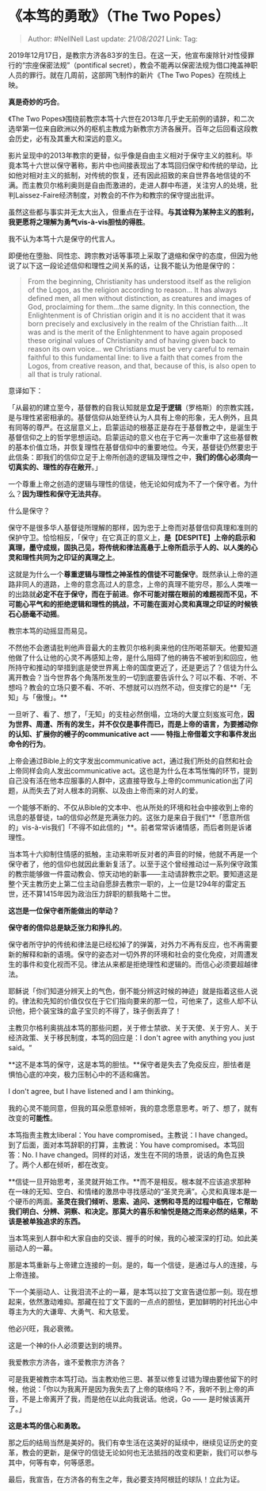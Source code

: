 # 《本笃的勇敢》（The Two Popes）

> Author: #NellNell
> Last update: *21/08/2021*
> Link:
> Tag:

2019年12月17日，是教宗方济各83岁的生日。在这一天，他宣布废除针对性侵罪行的“宗座保密法规”（pontifical secret），教会不能再以保密法规为借口掩盖神职人员的罪行。就在几周前，这部网飞制作的新片《The Two Popes》在院线上映。

**真是奇妙的巧合**。

《The Two Popes》围绕前教宗本笃十六世在2013年几乎史无前例的请辞，和二次选举第一位来自欧洲以外的枢机主教成为新教宗方济各展开。百年之后回看这段教会历史，必有及其重大和深远的意义。

影片呈现中的2013年教宗的更替，似乎像是自由主义相对于保守主义的胜利。毕竟本笃十六世以保守著称，影片中也间接表现出了本笃回归保守和传统的举动，比如他对相对主义的抵制，对传统的恢复，还有因此招致的来自世界各地信徒的不满。而主教贝尔格利奥则是自由而激进的，走进人群中布道，关注穷人的处境，批判Laissez-Faire经济制度，对教会的不作为和教宗的保守提出批评。

虽然这些都与事实并无太大出入，但重点在于诠释。**与其诠释为某种主义的胜利，我更愿将之理解为勇气vis-à-vis胆怯的得胜**。

我不认为本笃十六是保守的代言人。

即便他在堕胎、同性恋、跨宗教对话等事项上采取了退缩和保守的态度，但因为他说了以下这一段论述信仰和理性之间关系的话，让我不能认为他是保守的：

> From the beginning, Christianity has understood itself as the religion of the Logos, as the religion according to reason... It has always defined men, all men without distinction, as creatures and images of God, proclaiming for them...the same dignity. In this connection, the Enlightenment is of Christian origin and it is no accident that it was born precisely and exclusively in the realm of the Christian faith....It was and is the merit of the Enlightenment to have again proposed these original values of Christianity and of having given back to reason its own voice... we Christians must be very careful to remain faithful to this fundamental line: to live a faith that comes from the Logos, from creative reason, and that, because of this, is also open to all that is truly rational.

意译如下：

「从最初的建立至今，基督教的自我认知就是**立足于逻辑**（罗格斯）的宗教实践，是与理性紧密相承的。基督信仰从始至终认为人具有上帝的形象，无人例外，且具有同等的尊严。在这层意义上，启蒙运动的根基正是存在于基督教之中，是诞生于基督信仰之上的哲学思想运动。启蒙运动的意义也在于它再一次重申了这些基督教的基本价值立场，并恢复理性在基督信仰中的重要地位。今天，基督徒仍然要忠于此信条：即我们的信仰立足于上帝所创造的逻辑及理性之中，**我们的信心必须向一切真实的、理性的存在敞开**。」

一个尊重上帝之创造的逻辑与理性的信徒，他无论如何成为不了一个保守者。为什么？**因为理性和保守无法共存**。

什么是保守？

保守不是很多华人基督徒所理解的那样，因为忠于上帝而对基督信仰真理和准则的保护守卫。恰恰相反，「保守」在它真正的意义上，**是【DESPITE】上帝的启示和真理，墨守成规，固执己见，将传统和律法高悬于上帝所启示于人的、以人类的心灵和理性共同为之印证的真理之上**。

这就是为什么一个**尊重逻辑与理性之神圣性的信徒不可能保守**。既然承认上帝的道路非同人的道路，上帝的意念高过人的意念，上帝的真理不能穷尽，那么人类唯一的出路就**必定不在于保守，而在于前进**。**你不可能对摆在眼前的难题视而不见，不可能心平气和的拒绝逻辑和理性的挑战，不可能在面对心灵和真理之印证的时候铁石心肠毫不动摇**。

教宗本笃的动摇显而易见。

不然他不会邀请批判他声音最大的主教贝尔格利奥来他的住所喝茶聊天。他要知道他做了什么让他的心灵不再感知上帝，是什么阻碍了他的祷告不被听到和回应，他所持守和推动的举措到底是使世界离上帝的国度更近了，还是更远了？信徒为什么离开教会？当今世界各个角落所发生的一切到底要告诉什么？可以不看、不听、不想吗？教会的立场只要不看、不听、不想就可以岿然不动，但支撑它的是**「无知」与「傲慢」。**

一旦听了、看了、想了，「无知」的支柱必然倒塌，立场的大厦立刻岌岌可危，**因为世界、周遭、所有的发生，并不仅仅是事件而已，而是上帝的语言，为要撼动你的认知、扩展你的幔子的communicative act —— 特指上帝借着文字和事件发出命令的行为**。

上帝会通过Bible上的文字发出communicative act，通过我们所处的自然和社会上帝同样会向人发出communicative act。这也是为什么在本笃怅悔的环节，提到自己没有活在他本应服事的人群中，这直接导致与上帝的communication出了问题，从而失去了对人根本的洞察、以及由上帝而来的对人的爱。

一个能够不断的、不仅从Bible的文本中、也从所处的环境和社会中接收到上帝的讯息的基督徒，ta的信仰必然是充满张力的。这张力是来自于我们**「愿意所信的」vis-à-vis我们「不得不如此信的」**。前者常常诉诸情感，而后者则是诉诸理性。

当本笃十六抑制住情感的抵触，主动来聆听反对者的声音的时候，他就不再是一个保守者了，他的信仰也就因此重新复活了。以至于这个曾经推动过一系列保守政策的教宗能够做一件震动教会、惊天动地的新事——主动请辞教宗之职。要知道这是整个天主教历史上第二位主动自愿辞去教宗一职的，上一位是1294年的雷定五世，还不算1415年因为政治压力辞职的额我略十二世。

**这岂是一位保守者所能做出的举动？**

**保守者的信仰总是缺乏张力和挣扎的**。

保守者所守护的传统和律法是已经松掉了的弹簧，对外力不再有反应，也不再需要新的解释和新的语境。保守的姿态对一切外界的环境和社会的变化免疫，对周遭发生的事件和变化视而不见。律法从来都是拒绝理性和逻辑的。而信心必须要超越律法。

耶稣说「你们知道分辨天上的气色，倒不能分辨这时候的神迹」就是指着这些人说的。律法和先知的价值仅仅在于它们指向要来的那一位，可他来了，这些人却不认识他，把个装宝珠的盒子宝贝的不得了，珠子倒丢弃了！

主教贝尔格利奥挑战本笃的那些问题，关于修士禁欲、关于天使、关于穷人、关于经济政策、关于移民制度，本笃的回应是：I don't agree with anything you just said。“

**这不是本笃的保守，这是本笃的胆怯。**保守者是失去了免疫反应，胆怯者是惧怕心底的冲突，极力压制心中的不适和痛苦。

I don't agree, but I have listened and I am thinking。

我的心灵不能同意，但我的耳朵愿意倾听，我的意念愿意思考。听了、想了，就有改变的**可能性**。

本笃指责主教太liberal：You have compromised。主教说：I have changed。到了后面，面对本笃辞职的打算，主教说：You have compromised。本笃回答：No. I have changed。同样的对话，发生在不同的场景，说话的角色互换了。两个人都在倾听，都在改变。

**信徒一旦开始思考，圣灵就开始工作。**而不是相反。根本就不应该追求那种在一味的无知、空白、和情绪的激昂中寻找感动的“圣灵充满”。心灵和真理本是一个硬币的两面。**圣灵在我们倾听、思索、追问、迷惘和寻觅的过程中临在，它帮助我们明白、分辨、洞察、和决定。那莫大的喜乐和愉悦是随之而来必然的结果，不该是被单独追求的东西。**

当本笃来到人群中和大家自由的交谈、握手的时候，我的心被深深的打动。如此美丽动人的一幕。

那是本笃重新与上帝建立连接的一刻。是的，每一个信徒，是通过与人的连接，与上帝连接。

下一个美丽动人、让我泪流不止的一幕，是本笃以拉丁文宣告退位那一刻。现在想起来，依然激动难抑。那藏在拉丁文下面的一点点的胆怯，更加鲜明的衬托出心中尊主为大的大谦卑、大勇气、和大慈爱。

他必兴旺，我必衰微。

这是一个神的仆人必须要达到的境界。

我爱教宗方济各，谁不爱教宗方济各？

可是我更被教宗本笃打动。当主教劝他三思、甚至以修复过错为理由要他留下的时候，他说：「你以为我离开是因为我失去了上帝的联络吗？不，我听不到上帝的声音，不是上帝离开了我，而是他在以此向我说话。他说，Go —— 是时候该离开了。」

**这是本笃的信心和勇敢。**

那之后的结局当然是美好的。我们有幸生活在这美好的延续中，继续见证历史的变革，教会的更新，是保守的信徒无论如何也无法抵挡的改变和更新，我们可以参与其中，何等有幸，何等感恩。

最后，我宣告，在方济各的有生之年，我必要支持阿根廷的球队！立此为证。
